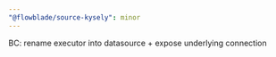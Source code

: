 ```yaml
---
"@flowblade/source-kysely": minor
---
```


BC: rename executor into datasource + expose underlying connection
